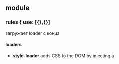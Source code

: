 ## module

### rules { use: [{},{}]

загружает loader c конца

#### loaders

- **style-loader** adds CSS to the DOM by injecting a <style> tag
- **extract-loader** извлекает (html или css) из bundle
- **html-loader** export HTML as string

## devServer

### contentBase

online прогрузка контента отсюда

### overlay

вывод ошибок в экран браузера, а не в консоль

## additional

1 When you create **.babelrc** and added

```json
{
  "plugins": ["transform-es2015-arrow-functions"]
}
```

2 in main.js

```js
const a = () => console.log("---");
```

3 then **npm install babel-cli -g**
after that we run in cli

```bash
babel src/main.js
```

and babel will returned this

```js
// const a = function () {
//   return console.log("---");
// };
```
